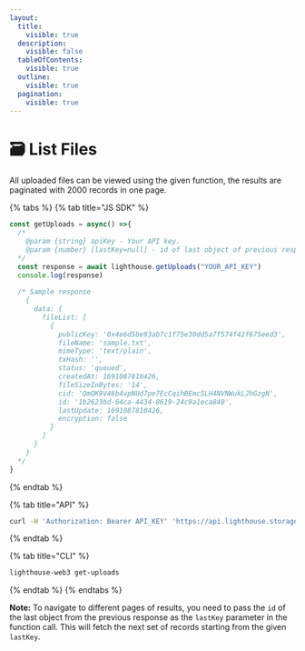 ```yaml
---
layout:
  title:
    visible: true
  description:
    visible: false
  tableOfContents:
    visible: true
  outline:
    visible: true
  pagination:
    visible: true
---
```


# 🗃️ List Files

All uploaded files can be viewed using the given function, the results are paginated with 2000 records in one page.

{% tabs %}
{% tab title="JS SDK" %}
```javascript
const getUploads = async() =>{
  /*
    @param {string} apiKey - Your API key.
    @param {number} [lastKey=null] - id of last object of previous response, defaults to null.
  */
  const response = await lighthouse.getUploads("YOUR_API_KEY")
  console.log(response)
  
  /* Sample response
    {
      data: {
        fileList: [
          {
            publicKey: '0x4e6d5be93ab7c1f75e30dd5a7f574f42f675eed3',
            fileName: 'sample.txt',
            mimeType: 'text/plain',
            txHash: '',
            status: 'queued',
            createdAt: 1691087810426,
            fileSizeInBytes: '14',
            cid: 'QmQK9V46b4vpNUd7pe7EcCqihBEmcSLH4NVNWukLJhGzgN',
            id: '1b2623bd-64ca-4434-8619-24c9a1eca840',
            lastUpdate: 1691087810426,
            encryption: false
          }
        ]
      }
    }
  */
}
```
{% endtab %}

{% tab title="API" %}
```bash
curl -H 'Authorization: Bearer API_KEY' 'https://api.lighthouse.storage/api/user/files_uploaded?lastKey=null'
```
{% endtab %}

{% tab title="CLI" %}
```bash
lighthouse-web3 get-uploads
```
{% endtab %}
{% endtabs %}

**Note:** To navigate to different pages of results, you need to pass the `id` of the last object from the previous response as the `lastKey` parameter in the function call. This will fetch the next set of records starting from the given `lastKey`.
